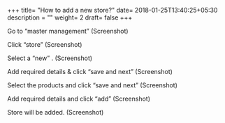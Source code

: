 +++
title= "How to add a new store?"
date= 2018-01-25T13:40:25+05:30
description = ""
weight= 2
draft= false
+++




Go to “master management”
(Screenshot)

Click “store”
(Screenshot)

Select a “new” . 
(Screenshot)

Add required details & click “save and next”
(Screenshot)

Select the products and click “save and next”
(Screenshot)

Add required details and click “add”
(Screenshot)

Store will be added.
(Screenshot)

